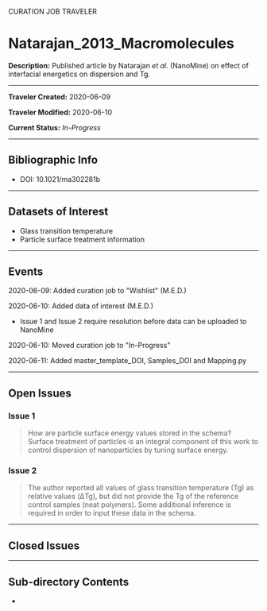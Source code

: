 CURATION JOB TRAVELER

# Natarajan_2013_Macromolecules

**Description:** Published article by Natarajan *et al.* (NanoMine) on effect of interfacial energetics on dispersion and Tg.

---

**Traveler Created:** 2020-06-09

**Traveler Modified:** 2020-06-10

**Current Status:** *In-Progress*

---

## Bibliographic Info

* DOI: 10.1021/ma302281b

---

## Datasets of Interest

* Glass transition temperature
* Particle surface treatment information

---

## Events

2020-06-09: Added curation job to "Wishlist" (M.E.D.)

2020-06-10: Added data of interest (M.E.D.)
* Issue 1 and Issue 2 require resolution before data can be uploaded to NanoMine

2020-06-10: Moved curation job to "In-Progress"

2020-06-11: Added master_template_DOI, Samples_DOI and Mapping.py







---

## Open Issues

### Issue 1

> How are particle surface energy values stored in the schema? Surface treatment of particles is an integral component of this work to control dispersion of nanoparticles by tuning surface energy.

### Issue 2

> The author reported all values of glass transition temperature (Tg) as relative values (ΔTg), but did not provide the Tg of the reference control samples (neat polymers). Some additional inference is required in order to input these data in the schema.

---

## Closed Issues



---

## Sub-directory Contents

* 
